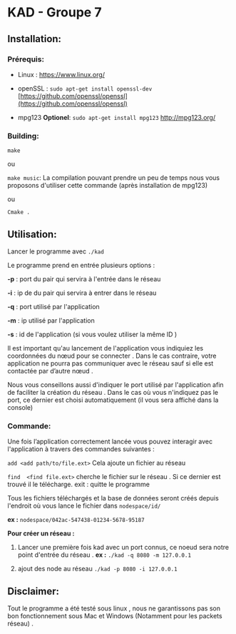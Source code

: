 # KAD - Groupe 7

## Installation:
### Prérequis:

-   Linux : https://www.linux.org/
    
-   openSSL : 	`sudo apt-get install openssl-dev`
 			[https://github.com/openssl/openssl](https://github.com/openssl/openssl)

- mpg123  **Optionel**: `sudo apt-get install mpg123`
http://mpg123.org/

  

### Building:

`make`

ou

`make music`: La compilation pouvant prendre un peu de temps nous vous proposons d'utiliser cette commande (après installation de mpg123)

ou

`Cmake .`

## Utilisation:

Lancer le programme avec `./kad` 

Le programme prend en entrée plusieurs options :

**-p** : port du pair qui servira à l'entrée dans le réseau

**-i** : ip de du pair qui servira à entrer dans le réseau

**-q** : port utilisé par l'application

**-m** : ip utilisé par l'application

**-s** : id de l'application (si vous voulez utiliser la même ID )
 
Il est important qu'au lancement de l'application vous indiquiez les coordonnées du nœud pour se connecter . Dans le cas contraire, votre application ne pourra pas communiquer avec le réseau sauf si elle est contactée par d’autre nœud .

  

Nous vous conseillons aussi d'indiquer le port utilisé par l'application afin de faciliter la création du réseau . Dans le cas où vous n'indiquez pas le port, ce dernier est choisi automatiquement (il vous sera affiché dans la console)

### Commande:

  

Une fois l’application correctement lancée vous pouvez interagir avec l'application à travers des commandes suivantes :

`add <add path/to/file.ext>`  Cela ajoute un fichier au réseau

`find  <find file.ext>` cherche le fichier sur le réseau . Si ce dernier est trouvé il le télécharge. exit : quitte le programme

  

Tous les fichiers téléchargés et la base de données seront créés depuis l'endroit où vous lance le fichier dans `nodespace/id/`

  

**ex :** `nodespace/042ac-547438-01234-5678-95187`

**Pour créer un réseau :**

1. Lancer une première fois kad avec un port connus, ce noeud sera notre point d'entrée du réseau . 
	**ex :** `./kad -q 8080 -m 127.0.0.1`

2.  ajout des node au réseau  `./kad -p 8080 -i 127.0.0.1`

## Disclaimer:  

Tout le programme a été testé sous linux , nous ne garantissons pas son bon fonctionnement sous Mac et Windows (Notamment pour les packets réseau) .

